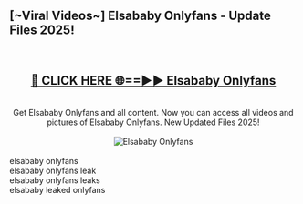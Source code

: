 <h2>[~Viral Videos~] Elsababy Onlyfans - Update Files 2025!</h2>
<br>
<div align="center">
<h2><a href="https://betterlinks.top/A2PfLJ" rel="nofollow">🔴 CLICK HERE 🌐==►► Elsababy Onlyfans</a></h2>
<br>
Get Elsababy Onlyfans and all content. Now you can access all videos and pictures of Elsababy Onlyfans. New Updated Files 2025!
<br>
<br>
<a href="https://betterlinks.top/A2PfLJ" rel="nofollow" data-target="animated-image.originalLink"><img src="https://i.ibb.co.com/WyWwxjT/player-gif2.gif" alt="Elsababy Onlyfans" style="max-width: 100%; display: inline-block;" data-target="animated-image.originalImage"></a>
</div>
<br>
elsababy onlyfans<br>
elsababy onlyfans leak<br>
elsababy onlyfans leaks<br>
elsababy leaked onlyfans